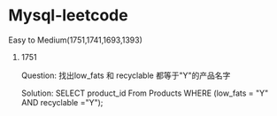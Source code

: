 # Mysql-leetcode
Easy to Medium(1751,1741,1693,1393)

1. 1751

      Question: 
      找出low_fats 和 recyclable 都等于"Y"的产品名字

      Solution:
        SELECT product_id
        From Products
        WHERE (low_fats = "Y" AND recyclable ="Y");
